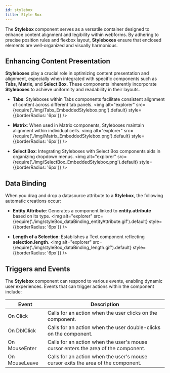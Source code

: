 ```yaml
---
id: stylebox
title: Style Box
---
```


The **Stylebox** component serves as a versatile container designed to enhance content alignment and legibility within webforms. By adhering to precise position rules and flexbox layout, **Styleboxes** ensure that enclosed elements are well-organized and visually harmonious.


## Enhancing Content Presentation

**Styleboxes** play a crucial role in optimizing content presentation and alignment, especially when integrated with specific components such as **Tabs**, **Matrix**, and **Select Box**. These components inherently incorporate **Styleboxes** to achieve uniformity and readability in their layouts.

- **Tabs**: Styleboxes within Tabs components facilitate consistent alignment of content across different tab panels.
<img alt="explorer" src={require('./img/Tabs_EmbeddedStylebox.png').default} style={{borderRadius: '6px'}} />

- **Matrix**: When used in Matrix components, Styleboxes maintain alignment within individual cells.
<img alt="explorer" src={require('./img/Matrix_EmbeddedStylebox.png').default} style={{borderRadius: '6px'}} />

- **Select Box**: Integrating Styleboxes with Select Box components aids in organizing dropdown menus.
<img alt="explorer" src={require('./img/SelectBox_EmbeddedStylebox.png').default} style={{borderRadius: '6px'}} />


## Data Binding
When you drag and drop a datasource attribute to a **Stylebox**, the following automatic creations occur:

- **Entity Attribute**: Generates a component linked to **entity.attribute** based on its type.
<img alt="explorer" src={require('./img/styleBox_dataBinding_entityAttribute.gif').default} style={{borderRadius: '6px'}} />

- **Length of a Selection**: Establishes a Text component reflecting **selection.length**.
<img alt="explorer" src={require('./img/styleBox_dataBinding_length.gif').default} style={{borderRadius: '6px'}} />


## Triggers and Events

The **Stylebox** component can respond to various events, enabling dynamic user experiences. Events that can trigger actions within the component include:

|Event|Description|
|---|---|
|On Click| Calls for an action when the user clicks on the component. |
|On DblClick| Calls for an action when the user double-clicks on the component. |
|On MouseEnter| Calls for an action when the user's mouse cursor enters the area of the component. |
|On MouseLeave| Calls for an action when the user's mouse cursor exits the area of the component. |